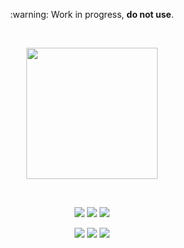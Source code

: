 <p align="center">
  :warning:  Work in progress, <b>do not use</b>.
</p>

<br>

<p align="center">
  <img src="https://yungtravla.github.io/cdn/github.com/yungtravla/sewers/logo.svg"
    style="background:transparent; background-color:transparent;"
    width="210px"
    type="image/svg+xml" />
</p>

<br>

<p align="center">
  <img src="https://user-images.githubusercontent.com/29265684/59552843-2f88af80-8fcf-11e9-8d91-5be610ecf3c5.png" />
  <img src="https://user-images.githubusercontent.com/29265684/59552844-31527300-8fcf-11e9-8ac1-4b5dc95bda70.png" />
  <img src="https://user-images.githubusercontent.com/29265684/59552846-3283a000-8fcf-11e9-9eb3-bc93fea7308e.png" />
</p>

<p align="center">
  <img src="https://user-images.githubusercontent.com/29265684/44616275-49b29f00-a890-11e8-9e62-df59e026c96d.png" />
  <img src="https://user-images.githubusercontent.com/29265684/44616251-a8c3e400-a88f-11e8-9a9b-461f822d95f6.png" />
  <img src="https://user-images.githubusercontent.com/29265684/44615796-02271580-a886-11e8-9d3d-94ed4254f82a.png" />
</p>
